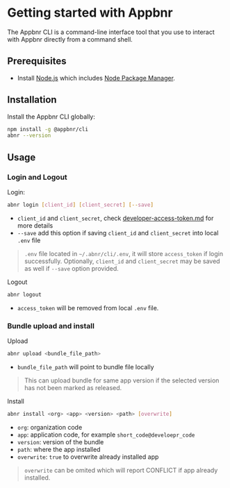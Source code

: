 # Getting started with Appbnr
  
The Appbnr CLI is a command-line interface tool that you use to interact with Appbnr directly from a command shell.
  
## Prerequisites

* Install [Node.js](https://nodejs.org) which includes [Node Package Manager](https://www.npmjs.com/get-npm).

## Installation

Install the Appbnr CLI globally:

```bash
npm install -g @appbnr/cli
abnr --version
```

## Usage

### Login and Logout
Login:
```bash
abnr login [client_id] [client_secret] [--save]
```

* `client_id` and `client_secret`, check [developer-access-token.md](./developer-access-token.md) for more details
* `--save` add this option if saving `client_id` and `client_secret` into local `.env` file

>`.env` file located in `~/.abnr/cli/.env`, it will store `access_token` if login successfully. Optionally, `client_id` and `client_secret` may be saved as well if `--save` option provided.

Logout
```bash
abnr logout
```
* `access_token` will be removed from local `.env` file.


### Bundle upload and install
Upload
```bash
abnr upload <bundle_file_path>
```
* `bundle_file_path` will point to bundle file locally
> This can upload bundle for same app version if the selected version has not been marked as released.

Install

```bash
abnr install <org> <app> <version> <path> [overwrite]
```
* `org`: organization code
* `app`: application code, for example `short_code@develoepr_code`
* `version`: version of the bundle
* `path`: where the app installed
* `overwrite`: `true` to overwrite already installed app

> `overwrite` can be omited which will report CONFLICT if app already installed.